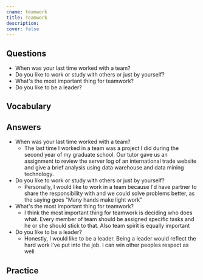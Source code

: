 ```yaml
---
cname: teamwork
title: Teamwork
description: 
cover: false
---
```

<banner></banner>

## Questions

- When was your last time worked with a team?
- Do you like to work or study with others or just by yourself?
- What&#39;s the most important thing for teamwork?
- Do you like to be a leader?

## Vocabulary

<vocab-list>

<!-- blank -->

</vocab-list>

## Answers

- When was your last time worked with a team?
  - The last time I worked in a team was a project I did during the second year of my graduate school. Our tutor gave us an assignment to review the server log of an international trade website and give a brief analysis using data warehouse and data mining technology.
- Do you like to work or study with others or just by yourself?
  - Personally, I would like to work in a team because I&#39;d have partner to share the responsibility with and we could solve problems better, as the saying goes “Many hands make light work&quot;
- What&#39;s the most important thing for teamwork?
  - I think the most important thing for teamwork is deciding who does what. Every member of team should be assigned specific tasks and he or she should stick to that. Also team spirit is equally important
- Do you like to be a leader?
  - Honestly, I would like to be a leader. Being a leader would reflect the hard work I’ve put into the job. I can win other peoples respect as well

## Practice

<qrfooter></qrfooter>
